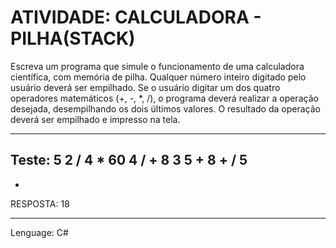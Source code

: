 # ATIVIDADE: CALCULADORA - PILHA(STACK)
Escreva um programa que simule o funcionamento de uma calculadora científica, com memória de
pilha. Qualquer número inteiro digitado pelo usuário deverá ser empilhado. Se o usuário digitar um dos
quatro operadores matemáticos (+, -, *, /), o programa deverá realizar a operação desejada,
desempilhando os dois últimos valores. O resultado da operação deverá ser empilhado e impresso na
tela.

---------------------------------------------------------------------------------------------------------
Teste:
5
2
/
4
*
60
4
/
+
8
3
5
+
8
+
/
5
-
+
RESPOSTA: 18

---------------------------------------------------------------------------------------------------------
Lenguage: C#
